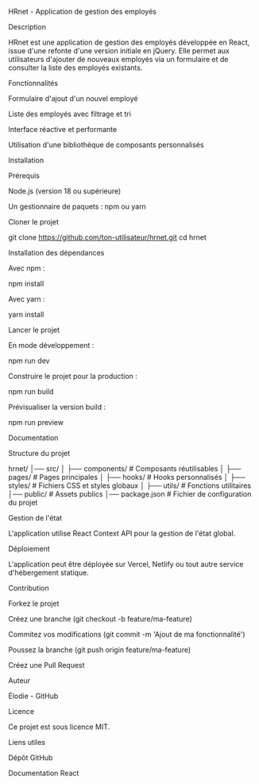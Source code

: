 HRnet - Application de gestion des employés

Description

HRnet est une application de gestion des employés développée en React, issue d'une refonte d'une version initiale en jQuery. Elle permet aux utilisateurs d'ajouter de nouveaux employés via un formulaire et de consulter la liste des employés existants.

Fonctionnalités

Formulaire d'ajout d'un nouvel employé

Liste des employés avec filtrage et tri

Interface réactive et performante

Utilisation d'une bibliothèque de composants personnalisés

Installation

Prérequis

Node.js (version 18 ou supérieure)

Un gestionnaire de paquets : npm ou yarn

Cloner le projet

git clone https://github.com/ton-utilisateur/hrnet.git
cd hrnet

Installation des dépendances

Avec npm :

npm install

Avec yarn :

yarn install

Lancer le projet

En mode développement :

npm run dev

Construire le projet pour la production :

npm run build

Prévisualiser la version build :

npm run preview

Documentation

Structure du projet

hrnet/
│── src/
│   ├── components/   # Composants réutilisables
│   ├── pages/        # Pages principales
│   ├── hooks/        # Hooks personnalisés
│   ├── styles/       # Fichiers CSS et styles globaux
│   ├── utils/        # Fonctions utilitaires
│── public/           # Assets publics
│── package.json      # Fichier de configuration du projet

Gestion de l'état

L'application utilise React Context API pour la gestion de l'état global.

Déploiement

L'application peut être déployée sur Vercel, Netlify ou tout autre service d'hébergement statique.

Contribution

Forkez le projet

Créez une branche (git checkout -b feature/ma-feature)

Commitez vos modifications (git commit -m 'Ajout de ma fonctionnalité')

Poussez la branche (git push origin feature/ma-feature)

Créez une Pull Request

Auteur

Élodie - GitHub

Licence

Ce projet est sous licence MIT.

Liens utiles

Dépôt GitHub

Documentation React

